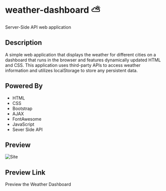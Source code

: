 # weather-dashboard ⛅️
Server-Side API web application

## Description
A simple web application that displays the weather for different cities on a dashboard that runs in the browser and features dynamically updated HTML and CSS.
This application uses third-party APIs to access weather information and utilizes localStorage to store any persistent data.

## Powered By
- HTML 
- CSS
- Bootstrap
- AJAX
- FontAwesome
- JavaScript
- Sever Side API

## Preview
![Site]() 

## Preview Link
Preview the Weather Dashboard 



